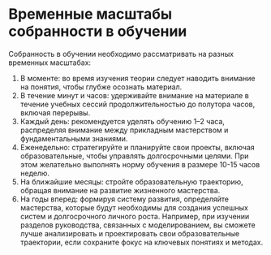 # Временные масштабы собранности в обучении

Собранность в обучении необходимо рассматривать на разных временных масштабах:
1. В моменте: во время изучения теории следует наводить внимание на понятия, чтобы глубже осознать материал.
2. В течение минут и часов: удерживайте внимание на материале в течение учебных сессий продолжительностью до полутора часов, включая перерывы.
3. Каждый день: рекомендуется уделять обучению 1–2 часа, распределяя внимание между прикладным мастерством и фундаментальными знаниями.
4. Еженедельно: стратегируйте и планируйте свои проекты, включая образовательные, чтобы управлять долгосрочными целями. При этом желательно выполнять норму обучения в размере 10-15 часов неделю.
5. На ближайшие месяцы: стройте образовательную траекторию, обращая внимание на развитие жизненного мастерства.
6. На годы вперед: формируя систему развития, определяйте мастерства, которые будут необходимы для создания успешных систем и долгосрочного личного роста.
Например, при изучении разделов руководства, связанных с моделированием, вы сможете лучше анализировать и проектировать свои образовательные траектории, если сохраните фокус на ключевых понятиях и методах.
